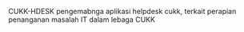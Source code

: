 CUKK-HDESK
pengemabnga aplikasi helpdesk cukk, terkait perapian penanganan masalah IT dalam lebaga CUKK